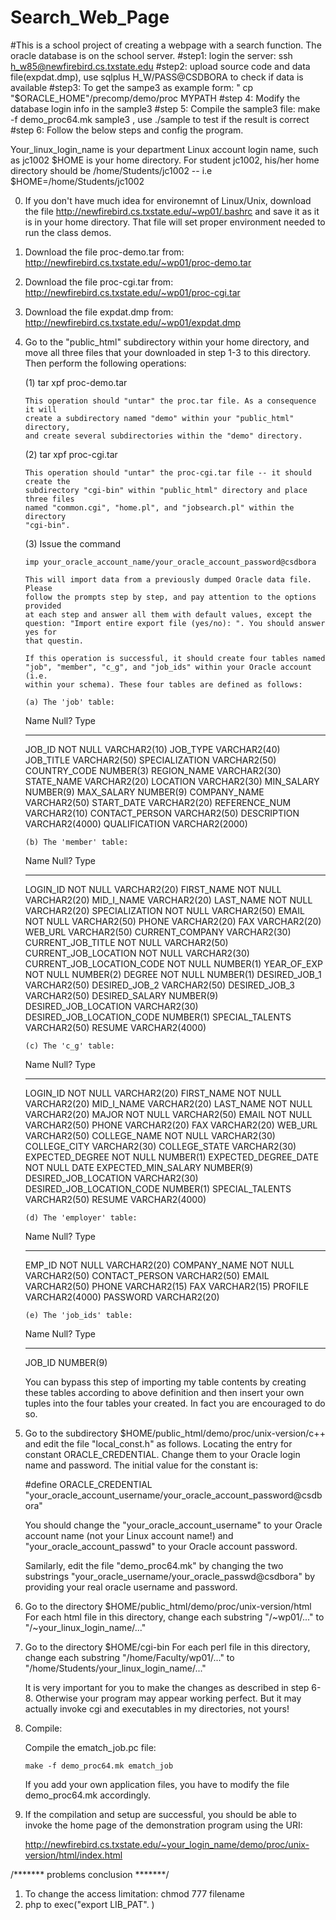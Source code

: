 # Search_Web_Page

#This is a school project of creating a webpage with a search function. The oracle database is on the school server.
#step1: login the server: ssh h_w85@newfirebird.cs.txstate.edu 
#step2: upload source code and data file(expdat.dmp), use sqlplus H_W/PASS@CSDBORA to check if data is available
#step3: To get the sampe3 as example form: " cp "$ORACLE_HOME"/precomp/demo/proc MYPATH
#step 4: Modify the database login info in the sample3
#step 5: Compile the sample3 file: make -f demo_proc64.mk sample3 , use ./sample to test if the result is correct
#step 6: Follow the below steps and config the program.


Your_linux_login_name is your department Linux account login name, such as jc1002
$HOME is your home directory. For student jc1002, his/her home directory
should be /home/Students/jc1002 -- i.e $HOME=/home/Students/jc1002

0. If you don't have much idea for environemnt of Linux/Unix, download the file
   http://newfirebird.cs.txstate.edu/~wp01/.bashrc and save it as it is in your home
   directory. That file will set proper environment needed to run the class demos.

1. Download the file proc-demo.tar from: http://newfirebird.cs.txstate.edu/~wp01/proc-demo.tar

2. Download the file proc-cgi.tar from: http://newfirebird.cs.txstate.edu/~wp01/proc-cgi.tar

3. Download the file expdat.dmp from: http://newfirebird.cs.txstate.edu/~wp01/expdat.dmp

4. Go to the "public_html" subdirectory within your home directory, and move all three files
   that your downloaded in step 1-3 to this directory. Then perform the following
   operations:


   (1) tar xpf proc-demo.tar
   
       This operation should "untar" the proc.tar file. As a consequence it will 
       create a subdirectory named "demo" within your "public_html" directory,
       and create several subdirectories within the "demo" directory.

   (2) tar xpf proc-cgi.tar

       This operation should "untar" the proc-cgi.tar file -- it should create the
       subdirectory "cgi-bin" within "public_html" directory and place three files
       named "common.cgi", "home.pl", and "jobsearch.pl" within the directory
       "cgi-bin".

   (3) Issue the command
 
       imp your_oracle_account_name/your_oracle_account_password@csdbora

       This will import data from a previously dumped Oracle data file. Please
       follow the prompts step by step, and pay attention to the options provided
       at each step and answer all them with default values, except the
       question: "Import entire export file (yes/no): ". You should answer yes for
       that questin.

       If this operation is successful, it should create four tables named
       "job", "member", "c_g", and "job_ids" within your Oracle account (i.e.
       within your schema). These four tables are defined as follows:

       (a) The 'job' table:

	 Name                                    Null?    Type
	 --------------------------------------- -------- -------------------

	 JOB_ID                                  NOT NULL VARCHAR2(10)
	 JOB_TYPE                                         VARCHAR2(40)
	 JOB_TITLE                                        VARCHAR2(50)
	 SPECIALIZATION                                   VARCHAR2(50)
	 COUNTRY_CODE                                     NUMBER(3)
	 REGION_NAME                                      VARCHAR2(30)
	 STATE_NAME                                       VARCHAR2(20)
	 LOCATION                                         VARCHAR2(30)
	 MIN_SALARY                                       NUMBER(9)
	 MAX_SALARY                                       NUMBER(9)
	 COMPANY_NAME                                     VARCHAR2(50)
	 START_DATE                                       VARCHAR2(20)
	 REFERENCE_NUM                                    VARCHAR2(10)
	 CONTACT_PERSON                                   VARCHAR2(50)
	 DESCRIPTION                                      VARCHAR2(4000)
	 QUALIFICATION                                    VARCHAR2(2000)

       (b) The 'member' table:
	 Name                                 Null?    Type
	 ------------------------------------ -------- ----------------------------

	 LOGIN_ID                             NOT NULL VARCHAR2(20)
	 FIRST_NAME                           NOT NULL VARCHAR2(20)
	 MID_I_NAME                                    VARCHAR2(20)
	 LAST_NAME                            NOT NULL VARCHAR2(20)
	 SPECIALIZATION                       NOT NULL VARCHAR2(50)
	 EMAIL                                NOT NULL VARCHAR2(50)
	 PHONE                                         VARCHAR2(20)
	 FAX                                           VARCHAR2(20)
	 WEB_URL                                       VARCHAR2(50)
	 CURRENT_COMPANY                               VARCHAR2(30)
	 CURRENT_JOB_TITLE                    NOT NULL VARCHAR2(50)
	 CURRENT_JOB_LOCATION                 NOT NULL VARCHAR2(30)
	 CURRENT_JOB_LOCATION_CODE            NOT NULL NUMBER(1)
	 YEAR_OF_EXP                          NOT NULL NUMBER(2)
	 DEGREE                               NOT NULL NUMBER(1)
	 DESIRED_JOB_1                                 VARCHAR2(50)
	 DESIRED_JOB_2                                 VARCHAR2(50)
	 DESIRED_JOB_3                                 VARCHAR2(50)
	 DESIRED_SALARY                                NUMBER(9)
	 DESIRED_JOB_LOCATION                          VARCHAR2(30)
	 DESIRED_JOB_LOCATION_CODE                     NUMBER(1)
	 SPECIAL_TALENTS                               VARCHAR2(50)
	 RESUME                                   VARCHAR2(4000)

       (c) The 'c_g' table:
	 Name                                 Null?    Type
	 ------------------------------------ -------- -------------------

	 LOGIN_ID                             NOT NULL VARCHAR2(20)
	 FIRST_NAME                           NOT NULL VARCHAR2(20)
	 MID_I_NAME                                    VARCHAR2(20)
	 LAST_NAME                            NOT NULL VARCHAR2(20)
	 MAJOR                                NOT NULL VARCHAR2(50)
	 EMAIL                                NOT NULL VARCHAR2(50)
	 PHONE                                         VARCHAR2(20)
	 FAX                                           VARCHAR2(20)
	 WEB_URL                                       VARCHAR2(50)
	 COLLEGE_NAME                         NOT NULL VARCHAR2(30)
	 COLLEGE_CITY                                  VARCHAR2(30)
	 COLLEGE_STATE                                 VARCHAR2(30)
	 EXPECTED_DEGREE                      NOT NULL NUMBER(1)
	 EXPECTED_DEGREE_DATE                 NOT NULL DATE
	 EXPECTED_MIN_SALARY                           NUMBER(9)
	 DESIRED_JOB_LOCATION                          VARCHAR2(30)
	 DESIRED_JOB_LOCATION_CODE                     NUMBER(1)
	 SPECIAL_TALENTS                               VARCHAR2(50)
	 RESUME                                        VARCHAR2(4000)

       (d) The 'employer' table:

	 Name                                 Null?    Type
	 ------------------------------------ -------- ---------------

	 EMP_ID                               NOT NULL VARCHAR2(20)
	 COMPANY_NAME                         NOT NULL VARCHAR2(50)
	 CONTACT_PERSON                                VARCHAR2(50)
	 EMAIL                                         VARCHAR2(50)
	 PHONE                                         VARCHAR2(15)
	 FAX                                           VARCHAR2(15)
	 PROFILE                                       VARCHAR2(4000)
	 PASSWORD                                      VARCHAR2(20)

       (e) The 'job_ids' table:

	 Name                                 Null?    Type
	 --------------------------------------------- ----------

	 JOB_ID                                        NUMBER(9)

   You can bypass this step of importing my table contents by creating these
   tables according to above definition and then insert your own tuples into
   the four tables your created. In fact you are encouraged to do so.

5. Go to the subdirectory $HOME/public_html/demo/proc/unix-version/c++ and edit
   the file "local_const.h" as follows. Locating the entry for constant
   ORACLE_CREDENTIAL. Change them to your Oracle login name and password.
   The initial value for the constant is:

   #define ORACLE_CREDENTIAL "your_oracle_account_username/your_oracle_account_password@csdbora"

   You should change the "your_oracle_account_username" to your Oracle account name (not your Linux
   account name!) and "your_oracle_account_passwd" to your Oracle account password.

   
   Samilarly, edit the file "demo_proc64.mk" by changing the two substrings
   "your_oracle_username/your_oracle_passwd@csdbora" by providing your real oracle username and password.

6. Go to the directory $HOME/public_html/demo/proc/unix-version/html 
   For each html file in this directory, change each substring "/~wp01/..." to 
   "/~your_linux_login_name/..."

7. Go to the directory $HOME/cgi-bin
   For each perl file in this directory, change each substring "/home/Faculty/wp01/..."
   to "/home/Students/your_linux_login_name/..."

   It is very important for you to make the changes as described in step 6-8.
   Otherwise your program may appear working perfect. But it may actually invoke
   cgi and executables in my directories, not yours!

8. Compile:

   Compile the ematch_job.pc file:

       make -f demo_proc64.mk ematch_job

   If you add your own application files, you have to modify the file
   demo_proc64.mk accordingly.

9. If the compilation and setup are successful, you should be able to
   invoke the home page of the demonstration program using the URI:

      http://newfirebird.cs.txstate.edu/~your_login_name/demo/proc/unix-version/html/index.html


/******* problems conclusion *******/
1. To change the access limitation: chmod 777 filename 
2. php to exec("export LIB_PAT". )
